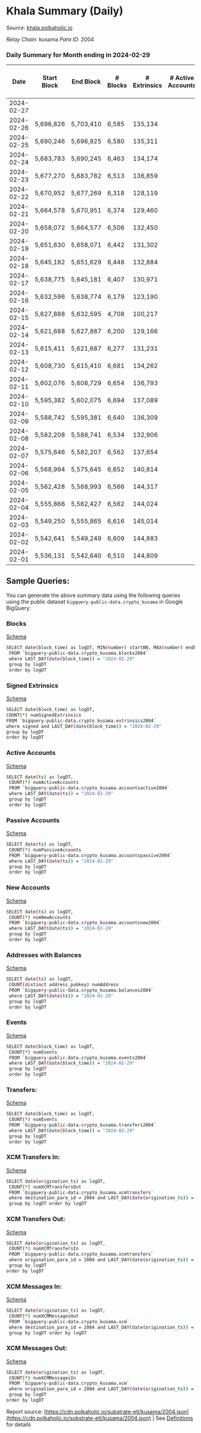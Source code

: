 # Khala Summary (Daily)

_Source_: [khala.polkaholic.io](https://khala.polkaholic.io)

*Relay Chain*: kusama
*Para ID*: 2004



### Daily Summary for Month ending in 2024-02-29


| Date    | Start Block | End Block | # Blocks | # Extrinsics | # Active Accounts | # Passive Accounts | # New Accounts | # Addresses | # Events  | # Transfers ($USD) | # XCM Transfers In ($USD) | # XCM Transfers Out ($USD) | # XCM In | # XCM Out | Issues |
|---------|-------------|-----------|----------|--------------|-------------------|--------------------|----------------|-------------|-----------|--------------------|---------------------------|----------------------------|----------|-----------|--------|
| 2024-02-27 |  |  |  |  |  |  |  |  |  |   |   |   |  |  |  |
| 2024-02-26 | 5,696,826 | 5,703,410 | 6,585 | 135,134 |  |  |  | 26,651 | 2,204,313 | 125,942 ($334,569.21) |   |   |  |  |  |
| 2024-02-25 | 5,690,246 | 5,696,825 | 6,580 | 135,311 |  |  |  | 26,639 | 2,202,494 | 125,540 ($528,963.67) |   |   |  |  |  |
| 2024-02-24 | 5,683,783 | 5,690,245 | 6,463 | 134,174 |  |  |  | 26,634 | 2,178,040 | 123,496 ($171,298.13) |   |   |  |  |  |
| 2024-02-23 | 5,677,270 | 5,683,782 | 6,513 | 136,859 |  |  |  | 26,637 | 2,217,683 | 125,604 ($332,140.30) |   |   |  |  |  |
| 2024-02-22 | 5,670,952 | 5,677,269 | 6,318 | 128,119 |  |  |  | 26,626 | 2,110,882 | 120,130 ($824,446.74) |   |   |  |  |  |
| 2024-02-21 | 5,664,578 | 5,670,951 | 6,374 | 129,460 |  |  |  | 26,626 | 2,147,902 | 122,077 ($655,198.34) |   |   |  |  |  |
| 2024-02-20 | 5,658,072 | 5,664,577 | 6,506 | 132,450 |  |  |  | 26,628 | 2,175,816 | 124,126 ($440,754.40) |   |   |  |  |  |
| 2024-02-19 | 5,651,630 | 5,658,071 | 6,442 | 131,302 |  |  |  | 26,621 | 2,158,382 | 122,996 ($368,256.28) |   |   |  |  |  |
| 2024-02-18 | 5,645,182 | 5,651,629 | 6,448 | 132,884 |  |  |  | 26,609 | 2,176,165 | 124,124 ($513,191.36) |   |   |  |  |  |
| 2024-02-17 | 5,638,775 | 5,645,181 | 6,407 | 130,971 |  |  |  | 26,595 | 2,150,339 | 121,229 ($709,312.73) |   |   |  |  |  |
| 2024-02-16 | 5,632,596 | 5,638,774 | 6,179 | 123,190 |  |  |  | 26,567 | 2,007,688 | 109,676 ($298,843.57) |   |   |  |  |  |
| 2024-02-15 | 5,627,888 | 5,632,595 | 4,708 | 100,217 |  |  |  | 26,579 | 1,598,881 | 86,728 ($680,576.62) |   |   |  |  |  |
| 2024-02-14 | 5,621,688 | 5,627,887 | 6,200 | 129,166 |  |  |  | 26,570 | 2,100,033 | 119,213 ($1,964,878.82) |   |   |  |  |  |
| 2024-02-13 | 5,615,411 | 5,621,687 | 6,277 | 131,231 |  |  |  | 26,558 | 2,132,302 | 121,257 ($592,002.40) |   |   |  |  |  |
| 2024-02-12 | 5,608,730 | 5,615,410 | 6,681 | 134,262 |  |  |  | 26,548 | 2,202,263 | 125,785 ($354,640.64) |   |   |  |  |  |
| 2024-02-11 | 5,602,076 | 5,608,729 | 6,654 | 136,793 |  |  |  | 26,548 | 2,226,772 | 127,215 ($258,675.63) |   |   |  |  |  |
| 2024-02-10 | 5,595,382 | 5,602,075 | 6,694 | 137,089 |  |  |  | 26,544 | 2,226,222 | 127,041 ($1,360,696.58) |   |   |  |  |  |
| 2024-02-09 | 5,588,742 | 5,595,381 | 6,640 | 136,309 |  |  |  | 26,537 | 2,217,714 | 127,010 ($337,284.11) |   |   |  |  |  |
| 2024-02-08 | 5,582,208 | 5,588,741 | 6,534 | 132,906 |  |  |  | 26,520 | 2,162,192 | 123,486 ($557,644.40) |   |   |  |  |  |
| 2024-02-07 | 5,575,646 | 5,582,207 | 6,562 | 137,654 |  |  |  | 26,507 | 2,238,268 | 125,818 ($373,948.18) |   |   |  |  |  |
| 2024-02-06 | 5,568,994 | 5,575,645 | 6,652 | 140,814 |  |  |  | 26,496 | 2,260,700 | 125,054 ($245,569.80) |   |   |  |  |  |
| 2024-02-05 | 5,562,428 | 5,568,993 | 6,566 | 144,317 |  |  |  | 26,498 | 2,302,813 | 124,725 ($300,183.22) | 5  | 2  |  |  |  |
| 2024-02-04 | 5,555,866 | 5,562,427 | 6,562 | 144,024 |  |  |  | 26,491 | 2,307,792 | 124,961 ($555,712.40) | 3 ($63.93) | 2  |  |  |  |
| 2024-02-03 | 5,549,250 | 5,555,865 | 6,616 | 145,014 |  |  |  | 26,485 | 2,383,633 | 125,200 ($306,406.87) | 2  | 1 ($4.95) |  |  |  |
| 2024-02-02 | 5,542,641 | 5,549,249 | 6,609 | 144,883 |  |  |  | 26,476 | 2,395,020 | 125,678 ($284,767.90) | 1  | 1 ($1.07) |  |  |  |
| 2024-02-01 | 5,536,131 | 5,542,640 | 6,510 | 144,809 |  |  |  | 26,468 | 2,428,159 | 126,755 ($653,513.72) | 9 ($174.13) | 1 ($0.99) | 3 | 1 |  |

## Sample Queries:
You can generate the above summary data using the following queries using the public dataset `bigquery-public-data.crypto_kusama` in Google BigQuery:


### Blocks 

[Schema](https://github.com/colorfulnotion/substrate-etl/blob/main/schema/blocks.json)

```bash
SELECT date(block_time) as logDT, MIN(number) startBN, MAX(number) endBN, COUNT(*) numBlocks 
 FROM `bigquery-public-data.crypto_kusama.blocks2004`  
 where LAST_DAY(date(block_time)) = "2024-02-29" 
 group by logDT 
 order by logDT
```

### Signed Extrinsics 

[Schema](https://github.com/colorfulnotion/substrate-etl/blob/main/schema/extrinsics.json)

```bash
SELECT date(block_time) as logDT, 
COUNT(*) numSignedExtrinsics 
FROM `bigquery-public-data.crypto_kusama.extrinsics2004`  
where signed and LAST_DAY(date(block_time)) = "2024-02-29" 
group by logDT 
order by logDT
```

### Active Accounts 

[Schema](https://github.com/colorfulnotion/substrate-etl/blob/main/schema/accountsactive.json)

```bash
SELECT date(ts) as logDT, 
 COUNT(*) numActiveAccounts 
 FROM `bigquery-public-data.crypto_kusama.accountsactive2004` 
 where LAST_DAY(date(ts)) = "2024-02-29" 
 group by logDT 
 order by logDT
```

### Passive Accounts 

[Schema](https://github.com/colorfulnotion/substrate-etl/blob/main/schema/accountspassive.json)

```bash
SELECT date(ts) as logDT, 
 COUNT(*) numPassiveAccounts 
 FROM `bigquery-public-data.crypto_kusama.accountspassive2004` 
 where LAST_DAY(date(ts)) = "2024-02-29" 
 group by logDT 
 order by logDT
```

### New Accounts 

[Schema](https://github.com/colorfulnotion/substrate-etl/blob/main/schema/accountsnew.json)

```bash
SELECT date(ts) as logDT, 
 COUNT(*) numNewAccounts 
 FROM `bigquery-public-data.crypto_kusama.accountsnew2004` 
 where LAST_DAY(date(ts)) = "2024-02-29" 
 group by logDT
 order by logDT
```

### Addresses with Balances 

[Schema](https://github.com/colorfulnotion/substrate-etl/blob/main/schema/balances.json)

```bash
SELECT date(ts) as logDT,
 COUNT(distinct address_pubkey) numAddress 
 FROM `bigquery-public-data.crypto_kusama.balances2004` 
 where LAST_DAY(date(ts)) = "2024-02-29" 
 group by logDT 
 order by logDT
```

### Events 

[Schema](https://github.com/colorfulnotion/substrate-etl/blob/main/schema/events.json)

```bash
SELECT date(block_time) as logDT, 
 COUNT(*) numEvents 
 FROM `bigquery-public-data.crypto_kusama.events2004` 
 where LAST_DAY(date(block_time)) = "2024-02-29" 
 group by logDT 
 order by logDT
```

### Transfers:

[Schema](https://github.com/colorfulnotion/substrate-etl/blob/main/schema/transfers.json)

```bash
SELECT date(block_time) as logDT, 
 COUNT(*) numEvents 
 FROM `bigquery-public-data.crypto_kusama.transfers2004` 
 where LAST_DAY(date(block_time)) = "2024-02-29" 
 group by logDT 
 order by logDT
```

### XCM Transfers In: 

[Schema](https://github.com/colorfulnotion/substrate-etl/blob/main/schema/xcmtransfers.json)

```bash
SELECT date(origination_ts) as logDT, 
 COUNT(*) numXCMTransfersOut 
 FROM `bigquery-public-data.crypto_kusama.xcmtransfers` 
 where destination_para_id = 2004 and LAST_DAY(date(origination_ts)) = "2024-02-29" 
 group by logDT order by logDT
```

### XCM Transfers Out: 

[Schema](https://github.com/colorfulnotion/substrate-etl/blob/main/schema/xcmtransfers.json)

```bash
SELECT date(origination_ts) as logDT, 
 COUNT(*) numXCMTransfersIn 
 FROM `bigquery-public-data.crypto_kusama.xcmtransfers` 
 where origination_para_id = 2004 and LAST_DAY(date(origination_ts)) = "2024-02-29" 
 group by logDT 
order by logDT
```

### XCM Messages In: 

[Schema](https://github.com/colorfulnotion/substrate-etl/blob/main/schema/xcm.json)

```bash
SELECT date(origination_ts) as logDT, 
 COUNT(*) numXCMMessagesOut 
 FROM `bigquery-public-data.crypto_kusama.xcm` 
 where destination_para_id = 2004 and LAST_DAY(date(origination_ts)) = "2024-02-29" 
 group by logDT order by logDT
```

### XCM Messages Out: 

[Schema](https://github.com/colorfulnotion/substrate-etl/blob/main/schema/xcm.json)

```bash
SELECT date(origination_ts) as logDT, 
 COUNT(*) numXCMMessagesIn 
 FROM `bigquery-public-data.crypto_kusama.xcm` 
 where origination_para_id = 2004 and LAST_DAY(date(origination_ts)) = "2024-02-29" 
 group by logDT 
order by logDT
```


Report source: [https://cdn.polkaholic.io/substrate-etl/kusama/2004.json](https://cdn.polkaholic.io/substrate-etl/kusama/2004.json) | See [Definitions](/DEFINITIONS.md) for details
